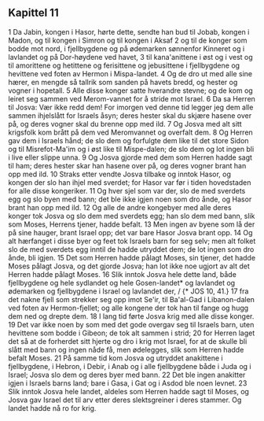 ## Kapittel 11

1 Da Jabin, kongen i Hasor, hørte dette, sendte han bud til Jobab, kongen i Madon, og til kongen i Simron og til kongen i Aksaf
2 og til de konger som bodde mot nord, i fjellbygdene og på ødemarken sønnenfor Kinneret og i lavlandet og på Dor-høydene ved havet,
3 til kana'anittene i øst og i vest og til amorittene og hetittene og ferisittene og jebusittene i fjellbygdene og hevittene ved foten av Hermon i Mispa-landet.
4 Og de dro ut med alle sine hærer, en mengde så tallrik som sanden på havets bredd, og hester og vogner i hopetall.
5 Alle disse konger satte hverandre stevne; og de kom og leiret seg sammen ved Merom-vannet for å stride mot Israel.
6 Da sa Herren til Josva: Vær ikke redd dem! For imorgen ved denne tid legger jeg dem alle sammen ihjelslått for Israels åsyn; deres hester skal du skjære hasene over på, og deres vogner skal du brenne opp med ild.
7 Og Josva med alt sitt krigsfolk kom brått på dem ved Meromvannet og overfalt dem.
8 Og Herren gav dem i Israels hånd; de slo dem og forfulgte dem like til det store Sidon og til Misrefot-Ma'im og i øst like til Mispe-dalen; de slo dem og lot ingen bli i live eller slippe unna.
9 Og Josva gjorde med dem som Herren hadde sagt til ham; deres hester skar han hasene over på, og deres vogner brant han opp med ild.
10 Straks etter vendte Josva tilbake og inntok Hasor, og kongen der slo han ihjel med sverdet; for Hasor var før i tiden hovedstaden for alle disse kongeriker.
11 Og hver sjel som var der, slo de med sverdets egg og slo byen med bann; det ble ikke igjen noen som dro ånde, og Hasor brant han opp med ild.
12 Og alle de andre kongebyer med alle deres konger tok Josva og slo dem med sverdets egg; han slo dem med bann, slik som Moses, Herrens tjener, hadde befalt.
13 Men ingen av byene som lå der på sine hauger, brant Israel opp; det var bare Hasor Josva brant opp.
14 Og alt hærfanget i disse byer og feet tok Israels barn for seg selv; men alt folket slo de med sverdets egg inntil de hadde utryddet dem; de lot ingen som dro ånde, bli igjen.
15 Det som Herren hadde pålagt Moses, sin tjener, det hadde Moses pålagt Josva, og det gjorde Josva; han lot ikke noe ugjort av alt det Herren hadde pålagt Moses.
16 Slik inntok Josva hele dette land, både fjellbygdene og hele sydlandet og hele Gosen-landet* og lavlandet og ødemarken og fjellbygdene i Israel og lavlandet der, / {* JOS 10, 41.}
17 fra det nakne fjell som strekker seg opp imot Se'ir, til Ba'al-Gad i Libanon-dalen ved foten av Hermon-fjellet; og alle kongene der tok han til fange og hugg dem ned og drepte dem.
18 I lang tid førte Josva krig med alle disse konger.
19 Det var ikke noen by som med det gode overgav seg til Israels barn, uten hevittene som bodde i Gibeon; de tok alt sammen i strid;
20 for Herren laget det så at de forherdet sitt hjerte og dro i krig mot Israel, for at de skulle bli slått med bann og ingen nåde få, men ødelegges, slik som Herren hadde befalt Moses.
21 På samme tid kom Josva og utryddet anakittene i fjellbygdene, i Hebron, i Debir, i Anab og i alle fjellbygdene både i Juda og i Israel; Josva slo dem og deres byer med bann.
22 Det ble ingen anakitter igjen i Israels barns land; bare i Gasa, i Gat og i Asdod ble noen levnet.
23 Slik inntok Josva hele landet, aldeles som Herren hadde sagt til Moses, og Josva gav Israel det til arv etter deres slektsgreiner i deres stammer. Og landet hadde nå ro for krig.
